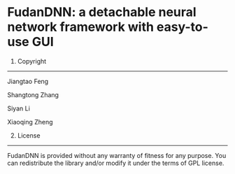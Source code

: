 FudanDNN: a detachable neural network framework with easy-to-use GUI
====================================================================

1. Copyright
------------

Jiangtao Feng

Shangtong Zhang

Siyan Li

Xiaoqing Zheng

2. License
----------

FudanDNN is provided without any warranty of fitness for any purpose.  You
can redistribute the library and/or modify it under the terms of GPL license.